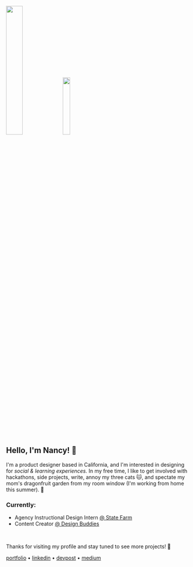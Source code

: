 <!-- ![dancing dragonfruits and oranges zooming in and out delicously](https://media.giphy.com/media/5tmSb8L44ZUyg7fFgx/giphy.gif) -->
<p float="left">
  <img src="https://media.giphy.com/media/5tmSb8L44ZUyg7fFgx/giphy.gif" width="30%" height="30%" />
  <img src="https://media.giphy.com/media/vFKqnCdLPNOKc/giphy.gif" width="20%" height="20%" />
 </p>

## Hello, I'm Nancy! 👋
I'm a product designer based in California, and I'm interested in designing for _social & learning experiences._ In my free time, I like to get involved with hackathons, side projects, write, annoy my three cats :cat:, and spectate my mom's dragonfruit garden from my room window (I'm working from home this summer). :dragon:

### Currently:
* Agency Instructional Design Intern [@ State Farm](https://www.statefarm.com/)
* Content Creator [@ Design Buddies](https://www.designbuddies.community/)

<br>

Thanks for visiting my profile and stay tuned to see more projects! :seedling:

[portfolio](http://nancyzuo.me) • [linkedin](https://www.linkedin.com/in/nancyzuo/) • [devpost](https://devpost.com/nancyzuo) • [medium](https://nzzuo.medium.com/confessions-from-my-high-school-experience-in-the-bay-area-bf549ee851e2)
